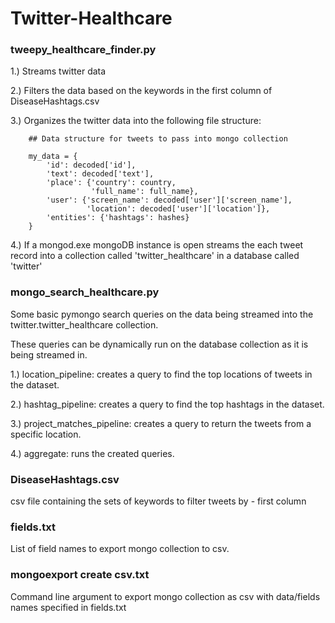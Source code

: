 Twitter-Healthcare
==================

### tweepy_healthcare_finder.py 

1.) Streams twitter data 

2.) Filters the data based on the keywords in the first column of DiseaseHashtags.csv

3.) Organizes the twitter data into the following file structure:

        ## Data structure for tweets to pass into mongo collection
        
        my_data = {
            'id': decoded['id'],
            'text': decoded['text'],
            'place': {'country': country,
                      'full_name': full_name},
            'user': {'screen_name': decoded['user']['screen_name'],
                     'location': decoded['user']['location']},
            'entities': {'hashtags': hashes}
        }
        
4.) If a mongod.exe mongoDB instance is open
    streams the each tweet record into a collection called 'twitter_healthcare' in a database called 'twitter' 

### mongo_search_healthcare.py

Some basic pymongo search queries on the data being streamed into the twitter.twitter_healthcare collection.

These queries can be dynamically run on the database collection as it is being streamed in.

1.) location_pipeline: creates a query to find the top locations of tweets in the dataset.

2.) hashtag_pipeline: creates a query to find the top hashtags in the dataset.

3.) project_matches_pipeline: creates a query to return the tweets from a specific location.

4.) aggregate: runs the created queries.

###  DiseaseHashtags.csv

csv file containing the sets of keywords to filter tweets by - first column

### fields.txt

List of field names to export mongo collection to csv.

### mongoexport create csv.txt

Command line argument to export mongo collection as csv with data/fields names specified in fields.txt

